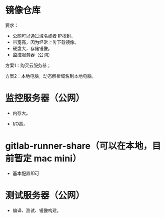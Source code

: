 # 镜像仓库

要求：

* 公网可以通过域名或者 IP找到。
* 带宽高，因为经常上传下载镜像。
* 硬盘大，存储镜像。
* 监控服务器（公网）

方案1：购买云服务器；

方案2：本地电脑，动态解析域名到本地电脑。

# 监控服务器（公网）

* 内存大。

* I/O高。

# gitlab-runner-share（可以在本地，目前暂定 mac mini）

* 基本配置即可

# 测试服务器（公网）

* 编译、测试、镜像构建。



